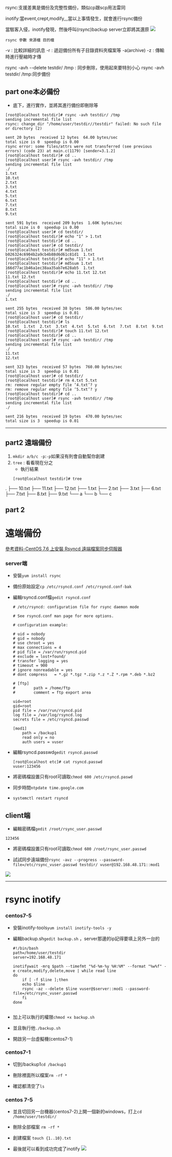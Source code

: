 rsync:支援差異是備份及完整性備份，類似cp跟scp用法雷同

inotify:當event,crept,modify,,,當以上事情發生，就會進行rsync備份

當駭客入侵，inotify發現，然後呼叫(rsync)backup server立即將其還原
![](pictures/)

`rsync 參數 來源檔 目的檔`

-v : 比較詳細的訊息
-r : 遞迴備份所有子目錄資料夾檔案等
-a(archive)
-z : 傳輸時進行壓縮時才傳

rsync -avh --delete testdir/ /tmp : 同步刪除，使用起來要特別小心
rsync -avh testdir/ /tmp:同步備份

## part one本必備份

* 底下，進行實作，並將其進行備份即刪除等
```
[root@localhost testdir]# rsync -avh testdir/ /tmp
sending incremental file list
rsync: change_dir "/home/user/testdir//testdir" failed: No such file or directory (2)

sent 20 bytes  received 12 bytes  64.00 bytes/sec
total size is 0  speedup is 0.00
rsync error: some files/attrs were not transferred (see previous errors) (code 23) at main.c(1179) [sender=3.1.2]
[root@localhost testdir]# cd ..
[root@localhost user]# rsync -avh testdir/ /tmp
sending incremental file list
./
1.txt
10.txt
2.txt
3.txt
4.txt
5.txt
6.txt
7.txt
8.txt
9.txt

sent 591 bytes  received 209 bytes  1.60K bytes/sec
total size is 0  speedup is 0.00
[root@localhost user]# cd testdir/
[root@localhost testdir]# echo "1" > 1.txt
[root@localhost testdir]# cd ..
[root@localhost user]# cd testdir/
[root@localhost testdir]# md5sum 1.txt
b026324c6904b2a9cb4b88d6d61c81d1  1.txt
[root@localhost testdir]# echo "11" > 1.txt
[root@localhost testdir]# md5sum 1.txt
166d77ac1b46a1ec38aa35ab7e628ab5  1.txt
[root@localhost testdir]# echo 11.txt 12.txt
11.txt 12.txt
[root@localhost testdir]# cd ..
[root@localhost user]# rsync -avh testdir/ /tmp
sending incremental file list
./
1.txt

sent 255 bytes  received 38 bytes  586.00 bytes/sec
total size is 3  speedup is 0.01
[root@localhost user]# cd testdir/
[root@localhost testdir]# ls
10.txt  1.txt  2.txt  3.txt  4.txt  5.txt  6.txt  7.txt  8.txt  9.txt
[root@localhost testdir]# touch 11.txt 12.txt
[root@localhost testdir]# cd ..
[root@localhost user]# rsync -avh testdir/ /tmp
sending incremental file list
./
11.txt
12.txt

sent 323 bytes  received 57 bytes  760.00 bytes/sec
total size is 3  speedup is 0.01
[root@localhost user]# cd testdir/
[root@localhost testdir]# rm 4.txt 5.txt
rm: remove regular empty file ‘4.txt’? y
rm: remove regular empty file ‘5.txt’? y
[root@localhost testdir]# cd ..
[root@localhost user]# rsync -avh testdir/ /tmp
sending incremental file list
./

sent 216 bytes  received 19 bytes  470.00 bytes/sec
total size is 3  speedup is 0.01

```

---

## part2 遠端備份

1.  `mkdir a/b/c -p`:`-p`如果沒有則會自動幫你創建
2.  `tree` : 看看現在分之
    * 執行結果
    ```
    [root@localhost testdir]# tree
.
├── 10.txt
├── 11.txt
├── 12.txt
├── 1.txt
├── 2.txt
├── 3.txt
├── 6.txt
├── 7.txt
├── 8.txt
├── 9.txt
└── a
    └── b
        └── c


## part 2
# 遠端備份

[參考資料-CentOS 7.6 上安裝 Rsyncd 遠端檔案同步伺服器](https://blog.tomy168.com/2019/01/centos-76x64-rsync-daemon.html)

### server端

* 安裝`yum install rsync`

* 備份原始設定`cp /etc/rsyncd.conf /etc/rsyncd.conf-bak`

* 編輯rsyncd.conf檔`gedit rsyncd.conf`

    ```
    # /etc/rsyncd: configuration file for rsync daemon mode

    # See rsyncd.conf man page for more options.

    # configuration example:

    # uid = nobody
    # gid = nobody
    # use chroot = yes
    # max connections = 4
    # pid file = /var/run/rsyncd.pid
    # exclude = lost+found/
    # transfer logging = yes
    # timeout = 900
    # ignore nonreadable = yes
    # dont compress   = *.gz *.tgz *.zip *.z *.Z *.rpm *.deb *.bz2

    # [ftp]
    #        path = /home/ftp
    #        comment = ftp export area

    uid=root
    gid=root
    pid file = /var/run/rsyncd.pid
    log file = /var/log/rsyncd.log
    secrets file = /etc/rsyncd.passwd

    [mod1]
        path = /backup1
        read only = no
        auth users = vuser

    ```

* 編輯rsyncd.passwd`gedit rsyncd.passwd`
    ```
    [root@localhost etc]# cat rsyncd.passwd 
    vuser:123456

    ```
* 將密碼檔設置只有root可讀取`chmod 600 /etc/rsyncd.paswd`

* 同步時間`ntpdate time.google.com`


* `systemctl restart rsyncd`

## client端
* 編輯密碼檔`gedit /root/rsync_user.passwd`
```
123456
```
* 將密碼檔設置只有root可讀取`chmod 600 /root/rsync_user.passwd`

*  試試同步遠端備份`rsync -avz --progress --password-file=/etc/rsync_vuser.passwd testdir/ vuser@192.168.48.171::mod1`

![](pictures/remotebackup.jpg)

---

# rsync inotify

### centos7-5
* 安裝inotify-tools`yum install inotify-tools -y`

* 編輯backup.sh`gedit backup.sh` ，server那邊的ip記得要填上另外一台的
    ```
    #!/bin/bash
    path=/home/user/testdir
    server=192.168.48.171
    
    inotifywait -mrq $path --timefmt "%d-%m-%y %H:%M" --format "%w%f" -e create,modify,delete,move | while read line
    do
        if [ -f $line ];then
        echo $line
        rsync -az --delete $line vuser@$server::mod1 --password-file=/etc/rsync_vuser.passwd
        fi
    done


    ```

* 加上可以執行的權限`chmod +x backup.sh`

* 並且執行他`./backup.sh`

* 開啟另一台虛擬機(centos7-1)

### centos7-1
* 切到/backup1`cd /backup1`

* 刪除裡面所以檔案`rm -rf *`

* 確認都清空了`ls`

### centos 7-5
* 並且切回另一台機器(centos7-2)上開一個新的windows，打上`cd /home/user/testdir/`

* 刪除全部檔案 `rm -rf *`



* 創建檔案 `touch {1..10}.txt`

* 最後就可以看到成功完成了inotify
![](pictures/rsync_inotify.jpg)